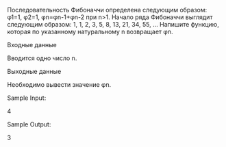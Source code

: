 Последовательность Фибоначчи определена следующим образом: φ1=1, φ2=1, φn=φn-1+φn-2 при n>1. Начало ряда Фибоначчи выглядит следующим образом: 1, 1, 2, 3, 5, 8, 13, 21, 34, 55, ... Напишите функцию, которая по указанному натуральному n возвращает φn.

Входные данные

Вводится одно число n.

Выходные данные

Необходимо вывести  значение φn.

Sample Input:

4

Sample Output:

3